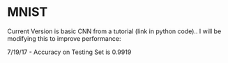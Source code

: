 # MNIST

Current Version is basic CNN from a tutorial (link in python code).. I will be modifying this to improve performance:

7/19/17 - Accuracy on Testing Set is 0.9919
